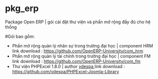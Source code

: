 # pkg_erp
Package Open ERP | gói cài đặt thư viện và phần mở rộng đầy đủ cho hệ thống


#Gói bao gồm:
- Phần mở rộng quản lý nhân sự trong trường đại học | component HRM link download : https://github.com/OpenERP-University/com_hrm
- Phần mở rộng quản lý tài chính trong trường đại học | component FM link download : https://github.com/OpenERP-University/com_fm
- Thư viện PHPExcel 1.8.0 | author  <a href="https://github.com/vdespa"> vdespa </a> link download : https://github.com/vdespa/PHPExcel-Joomla-Library
